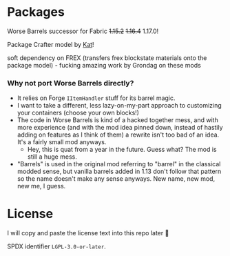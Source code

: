 Packages
========

Worse Barrels successor for Fabric ~~1.15.2~~ ~~1.16.4~~ 1.17.0!

Package Crafter model by [Kat](https://kat.blue)!

soft dependency on FREX (transfers frex blockstate materials onto the package model) - fucking amazing work by Grondag on these mods

### Why not port Worse Barrels directly?

* It relies on Forge `IItemHandler` stuff for its barrel magic.
* I want to take a different, less lazy-on-my-part approach to customizing your containers (choose your own blocks!)
* The code in Worse Barrels is kind of a hacked together mess, and with more experience (and with the mod idea pinned down, instead of hastily adding on features as I think of them) a rewrite isn't too bad of an idea. It's a fairly small mod anyways.
  * Hey, this is quat from a year in the future. Guess what? The mod is still a huge mess.
* "Barrels" is used in the original mod referring to "barrel" in the classical modded sense, but vanilla barrels added in 1.13 don't follow that pattern so the name doesn't make any sense anyways. New name, new mod, new me, I guess.

# License

I will copy and paste the license text into this repo later :dragon:

SPDX identifier `LGPL-3.0-or-later`.